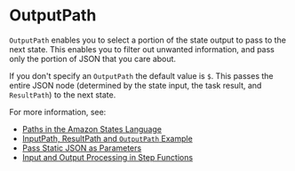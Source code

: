 # OutputPath<a name="input-output-outputpath"></a>

`OutputPath` enables you to select a portion of the state output to pass to the next state\. This enables you to filter out unwanted information, and pass only the portion of JSON that you care about\.

If you don't specify an `OutputPath` the default value is `$`\. This passes the entire JSON node \(determined by the state input, the task result, and `ResultPath`\) to the next state\.

For more information, see:
+ [Paths in the Amazon States Language](amazon-states-language-input-output-processing.md#amazon-states-language-paths)
+ [InputPath, ResultPath and `OutputPath` Example](input-output-example.md)
+ [Pass Static JSON as Parameters](connect-parameters.md#connect-parameters-json)
+ [Input and Output Processing in Step Functions](concepts-input-output-filtering.md)